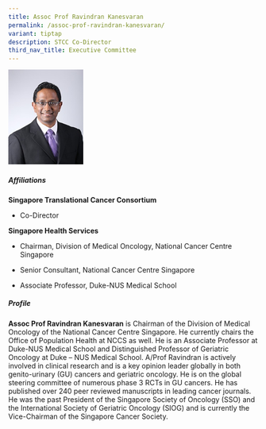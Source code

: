 ```yaml
---
title: Assoc Prof Ravindran Kanesvaran
permalink: /assoc-prof-ravindran-kanesvaran/
variant: tiptap
description: STCC Co-Director
third_nav_title: Executive Committee
---
```

<p></p>
<div class="isomer-image-wrapper">
<img style="width: 30%;" height="auto" width="100%" alt="STCC Co-Director" src="/images/Leaders/EXCO 600x450/Associate_Prof_Ravindran_Kanesvaran.jpg">
</div>
<h5>Affiliations</h5>
<p><strong>Singapore Translational Cancer Consortium</strong>
</p>
<ul data-tight="true" class="tight">
<li>
<p>Co-Director</p>
</li>
</ul>
<p><strong>Singapore Health Services</strong>
</p>
<ul data-tight="true" class="tight">
<li>
<p>Chairman, Division of Medical Oncology, National Cancer Centre Singapore</p>
</li>
<li>
<p>Senior Consultant, National Cancer Centre Singapore</p>
</li>
<li>
<p>Associate Professor, Duke-NUS Medical School</p>
<p></p>
</li>
</ul>
<h5>Profile</h5>
<p><strong>Assoc Prof Ravindran Kanesvaran</strong> is Chairman of the Division
of Medical Oncology of the National Cancer Centre Singapore. He currently
chairs the Office of Population Health at NCCS as well. He is an Associate
Professor at Duke-NUS Medical School and Distinguished Professor of Geriatric
Oncology at Duke – NUS Medical School. A/Prof Ravindran is actively involved
in clinical research and is a key opinion leader globally in both genito-urinary
(GU) cancers and geriatric oncology. He is on the global steering committee
of numerous phase 3 RCTs in GU cancers. He has published over 240 peer
reviewed manuscripts in leading cancer journals. He was the past President
of the Singapore Society of Oncology (SSO) and the International Society
of Geriatric Oncology (SIOG) and is currently the Vice-Chairman of the
Singapore Cancer Society.</p>